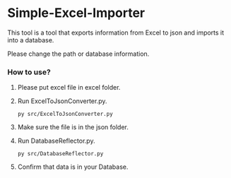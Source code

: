 # Simple-Excel-Importer

This tool is a tool that exports information from Excel to json and imports it into a database.

Please change the path or database information.



### How to use?

1. Please put excel file in excel folder.

2. Run ExcelToJsonConverter.py.

   ```
   py src/ExcelToJsonConverter.py
   ```

3. Make sure the file is in the json folder.

4. Run DatabaseReflector.py.

   ```
   py src/DatabaseReflector.py
   ```

5. Confirm that data is in your Database.

